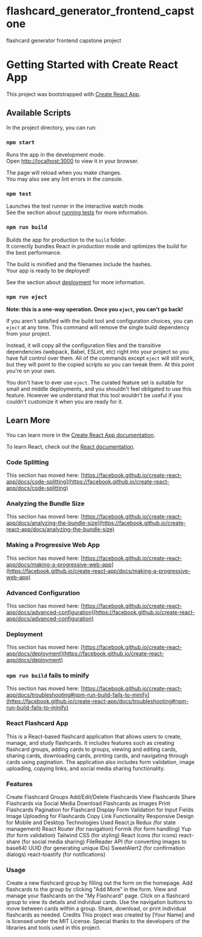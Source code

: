 # flashcard_generator_frontend_capstone
flashcard generator frontend capstone project
# Getting Started with Create React App

This project was bootstrapped with [Create React App](https://github.com/facebook/create-react-app).

## Available Scripts

In the project directory, you can run:

### `npm start`

Runs the app in the development mode.\
Open [http://localhost:3000](http://localhost:3000) to view it in your browser.

The page will reload when you make changes.\
You may also see any lint errors in the console.

### `npm test`

Launches the test runner in the interactive watch mode.\
See the section about [running tests](https://facebook.github.io/create-react-app/docs/running-tests) for more information.

### `npm run build`

Builds the app for production to the `build` folder.\
It correctly bundles React in production mode and optimizes the build for the best performance.

The build is minified and the filenames include the hashes.\
Your app is ready to be deployed!

See the section about [deployment](https://facebook.github.io/create-react-app/docs/deployment) for more information.

### `npm run eject`

**Note: this is a one-way operation. Once you `eject`, you can't go back!**

If you aren't satisfied with the build tool and configuration choices, you can `eject` at any time. This command will remove the single build dependency from your project.

Instead, it will copy all the configuration files and the transitive dependencies (webpack, Babel, ESLint, etc) right into your project so you have full control over them. All of the commands except `eject` will still work, but they will point to the copied scripts so you can tweak them. At this point you're on your own.

You don't have to ever use `eject`. The curated feature set is suitable for small and middle deployments, and you shouldn't feel obligated to use this feature. However we understand that this tool wouldn't be useful if you couldn't customize it when you are ready for it.

## Learn More

You can learn more in the [Create React App documentation](https://facebook.github.io/create-react-app/docs/getting-started).

To learn React, check out the [React documentation](https://reactjs.org/).

### Code Splitting

This section has moved here: [https://facebook.github.io/create-react-app/docs/code-splitting](https://facebook.github.io/create-react-app/docs/code-splitting)

### Analyzing the Bundle Size

This section has moved here: [https://facebook.github.io/create-react-app/docs/analyzing-the-bundle-size](https://facebook.github.io/create-react-app/docs/analyzing-the-bundle-size)

### Making a Progressive Web App

This section has moved here: [https://facebook.github.io/create-react-app/docs/making-a-progressive-web-app](https://facebook.github.io/create-react-app/docs/making-a-progressive-web-app)

### Advanced Configuration

This section has moved here: [https://facebook.github.io/create-react-app/docs/advanced-configuration](https://facebook.github.io/create-react-app/docs/advanced-configuration)

### Deployment

This section has moved here: [https://facebook.github.io/create-react-app/docs/deployment](https://facebook.github.io/create-react-app/docs/deployment)

### `npm run build` fails to minify

This section has moved here: [https://facebook.github.io/create-react-app/docs/troubleshooting#npm-run-build-fails-to-minify](https://facebook.github.io/create-react-app/docs/troubleshooting#npm-run-build-fails-to-minify)


### React Flashcard App
This is a React-based flashcard application that allows users to create, manage, and study flashcards. It includes features such as creating flashcard groups, adding cards to groups, viewing and editing cards, sharing cards, downloading cards, printing cards, and navigating through cards using pagination. The application also includes form validation, image uploading, copying links, and social media sharing functionality.

### Features
Create Flashcard Groups
Add/Edit/Delete Flashcards
View Flashcards
Share Flashcards via Social Media
Download Flashcards as Images
Print Flashcards
Pagination for Flashcard Display
Form Validation for Input Fields
Image Uploading for Flashcards
Copy Link Functionality
Responsive Design for Mobile and Desktop
Technologies Used
React.js
Redux (for state management)
React Router (for navigation)
Formik (for form handling)
Yup (for form validation)
Tailwind CSS (for styling)
React Icons (for icons)
react-share (for social media sharing)
FileReader API (for converting images to base64)
UUID (for generating unique IDs)
SweetAlert2 (for confirmation dialogs)
react-toastify (for notifications)

### Usage
Create a new flashcard group by filling out the form on the homepage.
Add flashcards to the group by clicking "Add More" in the form.
View and manage your flashcards on the "My Flashcard" page.
Click on a flashcard group to view its details and individual cards.
Use the navigation buttons to move between cards within a group.
Share, download, or print individual flashcards as needed.
Credits
This project was created by [Your Name] and is licensed under the MIT License. Special thanks to the developers of the libraries and tools used in this project.